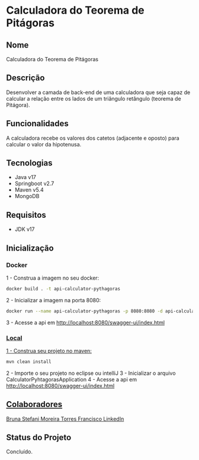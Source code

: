 # Calculadora do Teorema de Pitágoras

## Nome
Calculadora do Teorema de Pitágoras

## Descrição
Desenvolver a camada de back-end de uma calculadora que seja capaz de calcular a relação entre os lados de
um triângulo retângulo (teorema de Pitágora).

## Funcionalidades
A calculadora recebe os valores dos catetos (adjacente e oposto) para calcular o valor da
hipotenusa.

## Tecnologias
- Java v17
- Springboot v2.7
- Maven v5.4
- MongoDB

## Requisitos
- JDK v17

## Inicialização
### Docker
1 - Construa a imagem no seu docker:
```bash
docker build . -t api-calculator-pythagoras
```
2 - Inicializar a imagem na porta 8080:
```bash
docker run --name api-calculator-pythagoras -p 8080:8080 -d api-calculator-pythagoras
```
3 - Acesse a api em <a href="http://localhost:8080/swagger-ui/index.html#/" target="_blank">http://localhost:8080/swagger-ui/index.html
### Local
1 - Construa seu projeto no maven: 
```bash
mvn clean install
```
2 - Importe o seu projeto no eclipse ou intelliJ
3 - Inicializar o arquivo CalculatorPyhtagorasApplication
4 - Acesse a api em <a href="http://localhost:8080/swagger-ui/index.html#/" target="_blank">http://localhost:8080/swagger-ui/index.html

## Colaboradores
Bruna Stefani Moreira Torres Francisco <a href="https://www.linkedin.com/in/bruna-moreira-torres-francisco/" target="_blank">LinkedIn</a>

## Status do Projeto
Concluído.
